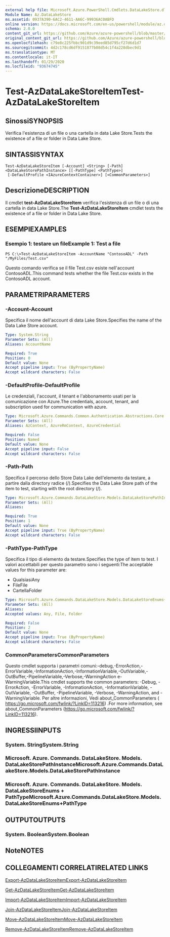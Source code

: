 ```yaml
---
external help file: Microsoft.Azure.PowerShell.Cmdlets.DataLakeStore.dll-Help.xml
Module Name: Az.DataLakeStore
ms.assetid: 0937A390-6AC2-4611-AA6C-99936AC0ABFD
online version: https://docs.microsoft.com/en-us/powershell/module/az.datalakestore/test-azdatalakestoreitem
schema: 2.0.0
content_git_url: https://github.com/Azure/azure-powershell/blob/master/src/DataLakeStore/DataLakeStore/help/Test-AzDataLakeStoreItem.md
original_content_git_url: https://github.com/Azure/azure-powershell/blob/master/src/DataLakeStore/DataLakeStore/help/Test-AzDataLakeStoreItem.md
ms.openlocfilehash: c79e8c225fbbc901d9c39eed85d795cf27d6d1d7
ms.sourcegitcommit: 4d2c178cd6df9151877b08d54c1f4a228dbec9d1
ms.translationtype: MT
ms.contentlocale: it-IT
ms.lasthandoff: 01/29/2020
ms.locfileid: "93674745"
---
```

# <span data-ttu-id="a3466-101">Test-AzDataLakeStoreItem</span><span class="sxs-lookup"><span data-stu-id="a3466-101">Test-AzDataLakeStoreItem</span></span>

## <span data-ttu-id="a3466-102">Sinossi</span><span class="sxs-lookup"><span data-stu-id="a3466-102">SYNOPSIS</span></span>
<span data-ttu-id="a3466-103">Verifica l'esistenza di un file o una cartella in data Lake Store.</span><span class="sxs-lookup"><span data-stu-id="a3466-103">Tests the existence of a file or folder in Data Lake Store.</span></span>

## <span data-ttu-id="a3466-104">SINTASSI</span><span class="sxs-lookup"><span data-stu-id="a3466-104">SYNTAX</span></span>

```
Test-AzDataLakeStoreItem [-Account] <String> [-Path] <DataLakeStorePathInstance> [[-PathType] <PathType>]
 [-DefaultProfile <IAzureContextContainer>] [<CommonParameters>]
```

## <span data-ttu-id="a3466-105">Descrizione</span><span class="sxs-lookup"><span data-stu-id="a3466-105">DESCRIPTION</span></span>
<span data-ttu-id="a3466-106">Il cmdlet **test-AzDataLakeStoreItem** verifica l'esistenza di un file o di una cartella in data Lake Store.</span><span class="sxs-lookup"><span data-stu-id="a3466-106">The **Test-AzDataLakeStoreItem** cmdlet tests the existence of a file or folder in Data Lake Store.</span></span>

## <span data-ttu-id="a3466-107">ESEMPI</span><span class="sxs-lookup"><span data-stu-id="a3466-107">EXAMPLES</span></span>

### <span data-ttu-id="a3466-108">Esempio 1: testare un file</span><span class="sxs-lookup"><span data-stu-id="a3466-108">Example 1: Test a file</span></span>
```
PS C:\>Test-AzDataLakeStoreItem -AccountName "ContosoADL" -Path "/MyFiles/Test.csv"
```

<span data-ttu-id="a3466-109">Questo comando verifica se il file Test.csv esiste nell'account ContosoADL.</span><span class="sxs-lookup"><span data-stu-id="a3466-109">This command tests whether the file Test.csv exists in the ContosoADL account.</span></span>

## <span data-ttu-id="a3466-110">PARAMETRI</span><span class="sxs-lookup"><span data-stu-id="a3466-110">PARAMETERS</span></span>

### <span data-ttu-id="a3466-111">-Account</span><span class="sxs-lookup"><span data-stu-id="a3466-111">-Account</span></span>
<span data-ttu-id="a3466-112">Specifica il nome dell'account di data Lake Store.</span><span class="sxs-lookup"><span data-stu-id="a3466-112">Specifies the name of the Data Lake Store account.</span></span>

```yaml
Type: System.String
Parameter Sets: (All)
Aliases: AccountName

Required: True
Position: 0
Default value: None
Accept pipeline input: True (ByPropertyName)
Accept wildcard characters: False
```

### <span data-ttu-id="a3466-113">-DefaultProfile</span><span class="sxs-lookup"><span data-stu-id="a3466-113">-DefaultProfile</span></span>
<span data-ttu-id="a3466-114">Le credenziali, l'account, il tenant e l'abbonamento usati per la comunicazione con Azure.</span><span class="sxs-lookup"><span data-stu-id="a3466-114">The credentials, account, tenant, and subscription used for communication with azure.</span></span>

```yaml
Type: Microsoft.Azure.Commands.Common.Authentication.Abstractions.Core.IAzureContextContainer
Parameter Sets: (All)
Aliases: AzContext, AzureRmContext, AzureCredential

Required: False
Position: Named
Default value: None
Accept pipeline input: False
Accept wildcard characters: False
```

### <span data-ttu-id="a3466-115">-Path</span><span class="sxs-lookup"><span data-stu-id="a3466-115">-Path</span></span>
<span data-ttu-id="a3466-116">Specifica il percorso dello Store Data Lake dell'elemento da testare, a partire dalla directory radice (/).</span><span class="sxs-lookup"><span data-stu-id="a3466-116">Specifies the Data Lake Store path of the item to test, starting with the root directory (/).</span></span>

```yaml
Type: Microsoft.Azure.Commands.DataLakeStore.Models.DataLakeStorePathInstance
Parameter Sets: (All)
Aliases:

Required: True
Position: 1
Default value: None
Accept pipeline input: True (ByPropertyName)
Accept wildcard characters: False
```

### <span data-ttu-id="a3466-117">-PathType</span><span class="sxs-lookup"><span data-stu-id="a3466-117">-PathType</span></span>
<span data-ttu-id="a3466-118">Specifica il tipo di elemento da testare.</span><span class="sxs-lookup"><span data-stu-id="a3466-118">Specifies the type of item to test.</span></span>
<span data-ttu-id="a3466-119">I valori accettabili per questo parametro sono i seguenti:</span><span class="sxs-lookup"><span data-stu-id="a3466-119">The acceptable values for this parameter are:</span></span>
- <span data-ttu-id="a3466-120">Qualsiasi</span><span class="sxs-lookup"><span data-stu-id="a3466-120">Any</span></span> 
- <span data-ttu-id="a3466-121">File</span><span class="sxs-lookup"><span data-stu-id="a3466-121">File</span></span> 
- <span data-ttu-id="a3466-122">Cartella</span><span class="sxs-lookup"><span data-stu-id="a3466-122">Folder</span></span>

```yaml
Type: Microsoft.Azure.Commands.DataLakeStore.Models.DataLakeStoreEnums+PathType
Parameter Sets: (All)
Aliases:
Accepted values: Any, File, Folder

Required: False
Position: 2
Default value: None
Accept pipeline input: True (ByPropertyName)
Accept wildcard characters: False
```

### <span data-ttu-id="a3466-123">CommonParameters</span><span class="sxs-lookup"><span data-stu-id="a3466-123">CommonParameters</span></span>
<span data-ttu-id="a3466-124">Questo cmdlet supporta i parametri comuni:-debug,-ErrorAction,-ErrorVariable,-InformationAction,-InformationVariable,-OutVariable,-OutBuffer,-PipelineVariable,-Verbose,-WarningAction e-WarningVariable.</span><span class="sxs-lookup"><span data-stu-id="a3466-124">This cmdlet supports the common parameters: -Debug, -ErrorAction, -ErrorVariable, -InformationAction, -InformationVariable, -OutVariable, -OutBuffer, -PipelineVariable, -Verbose, -WarningAction, and -WarningVariable.</span></span> <span data-ttu-id="a3466-125">Per altre informazioni, Vedi about_CommonParameters ( https://go.microsoft.com/fwlink/?LinkID=113216) .</span><span class="sxs-lookup"><span data-stu-id="a3466-125">For more information, see about_CommonParameters (https://go.microsoft.com/fwlink/?LinkID=113216).</span></span>

## <span data-ttu-id="a3466-126">INGRESSI</span><span class="sxs-lookup"><span data-stu-id="a3466-126">INPUTS</span></span>

### <span data-ttu-id="a3466-127">System. String</span><span class="sxs-lookup"><span data-stu-id="a3466-127">System.String</span></span>

### <span data-ttu-id="a3466-128">Microsoft. Azure. Commands. DataLakeStore. Models. DataLakeStorePathInstance</span><span class="sxs-lookup"><span data-stu-id="a3466-128">Microsoft.Azure.Commands.DataLakeStore.Models.DataLakeStorePathInstance</span></span>

### <span data-ttu-id="a3466-129">Microsoft. Azure. Commands. DataLakeStore. Models. DataLakeStoreEnums + PathType</span><span class="sxs-lookup"><span data-stu-id="a3466-129">Microsoft.Azure.Commands.DataLakeStore.Models.DataLakeStoreEnums+PathType</span></span>

## <span data-ttu-id="a3466-130">OUTPUT</span><span class="sxs-lookup"><span data-stu-id="a3466-130">OUTPUTS</span></span>

### <span data-ttu-id="a3466-131">System. Boolean</span><span class="sxs-lookup"><span data-stu-id="a3466-131">System.Boolean</span></span>

## <span data-ttu-id="a3466-132">Note</span><span class="sxs-lookup"><span data-stu-id="a3466-132">NOTES</span></span>

## <span data-ttu-id="a3466-133">COLLEGAMENTI CORRELATI</span><span class="sxs-lookup"><span data-stu-id="a3466-133">RELATED LINKS</span></span>

[<span data-ttu-id="a3466-134">Export-AzDataLakeStoreItem</span><span class="sxs-lookup"><span data-stu-id="a3466-134">Export-AzDataLakeStoreItem</span></span>](./Export-AzDataLakeStoreItem.md)

[<span data-ttu-id="a3466-135">Get-AzDataLakeStoreItem</span><span class="sxs-lookup"><span data-stu-id="a3466-135">Get-AzDataLakeStoreItem</span></span>](./Get-AzDataLakeStoreItem.md)

[<span data-ttu-id="a3466-136">Import-AzDataLakeStoreItem</span><span class="sxs-lookup"><span data-stu-id="a3466-136">Import-AzDataLakeStoreItem</span></span>](./Import-AzDataLakeStoreItem.md)

[<span data-ttu-id="a3466-137">Join-AzDataLakeStoreItem</span><span class="sxs-lookup"><span data-stu-id="a3466-137">Join-AzDataLakeStoreItem</span></span>](./Join-AzDataLakeStoreItem.md)

[<span data-ttu-id="a3466-138">Move-AzDataLakeStoreItem</span><span class="sxs-lookup"><span data-stu-id="a3466-138">Move-AzDataLakeStoreItem</span></span>](./Move-AzDataLakeStoreItem.md)

[<span data-ttu-id="a3466-139">Remove-AzDataLakeStoreItem</span><span class="sxs-lookup"><span data-stu-id="a3466-139">Remove-AzDataLakeStoreItem</span></span>](./Remove-AzDataLakeStoreItem.md)


